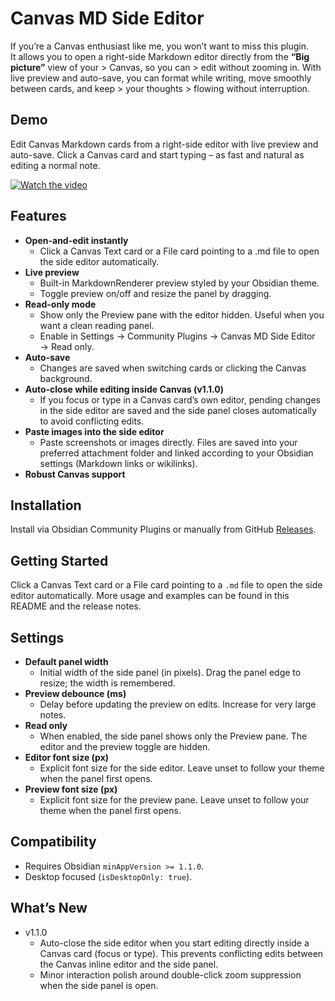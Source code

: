 # Canvas MD Side Editor
If you’re a Canvas enthusiast like me, you won’t want to miss this plugin.  
It allows you to open a right-side Markdown editor directly from the **“Big picture”** view of your > Canvas, so you can > edit without zooming in. 
With live preview and auto-save, you can format while writing, move smoothly between cards, and keep > your thoughts > flowing without interruption.

## Demo
Edit Canvas Markdown cards from a right-side editor with live preview and auto-save. Click a Canvas card and start typing – as fast and natural as editing a normal note.

[![Watch the video](https://img.youtube.com/vi/GQvd3sjzuRY/0.jpg)](https://youtu.be/GQvd3sjzuRY)


## Features
- **Open-and-edit instantly**
  - Click a Canvas Text card or a File card pointing to a .md file to open the side editor automatically.
- **Live preview**
  - Built-in MarkdownRenderer preview styled by your Obsidian theme.
  - Toggle preview on/off and resize the panel by dragging.
- **Read-only mode**
  - Show only the Preview pane with the editor hidden. Useful when you want a clean reading panel.
  - Enable in Settings → Community Plugins → Canvas MD Side Editor → Read only.
- **Auto-save**
  - Changes are saved when switching cards or clicking the Canvas background.
- **Auto-close while editing inside Canvas (v1.1.0)**
  - If you focus or type in a Canvas card’s own editor, pending changes in the side editor are saved and the side panel closes automatically to avoid conflicting edits.
- **Paste images into the side editor**
  - Paste screenshots or images directly. Files are saved into your preferred attachment folder and linked according to your Obsidian settings (Markdown links or wikilinks).
- **Robust Canvas support**

## Installation

Install via Obsidian Community Plugins or manually from GitHub [Releases](https://github.com/ShawnSWu/canvas-md-side-editor/releases).

## Getting Started

Click a Canvas Text card or a File card pointing to a `.md` file to open the side editor automatically. More usage and examples can be found in this README and the release notes.

## Settings

- **Default panel width**
  - Initial width of the side panel (in pixels). Drag the panel edge to resize; the width is remembered.
- **Preview debounce (ms)**
  - Delay before updating the preview on edits. Increase for very large notes.
- **Read only**
  - When enabled, the side panel shows only the Preview pane. The editor and the preview toggle are hidden.
- **Editor font size (px)**
  - Explicit font size for the side editor. Leave unset to follow your theme when the panel first opens.
- **Preview font size (px)**
  - Explicit font size for the preview pane. Leave unset to follow your theme when the panel first opens.

## Compatibility
- Requires Obsidian `minAppVersion >= 1.1.0`.
- Desktop focused (`isDesktopOnly: true`).

## What’s New

- v1.1.0
  - Auto-close the side editor when you start editing directly inside a Canvas card (focus or type). This prevents conflicting edits between the Canvas inline editor and the side panel.
  - Minor interaction polish around double-click zoom suppression when the side panel is open.
